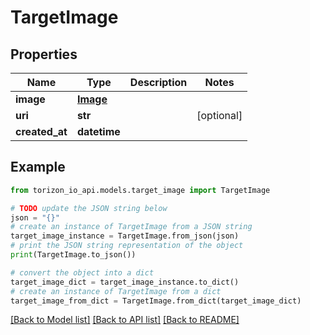 # TargetImage


## Properties

Name | Type | Description | Notes
------------ | ------------- | ------------- | -------------
**image** | [**Image**](Image.md) |  | 
**uri** | **str** |  | [optional] 
**created_at** | **datetime** |  | 

## Example

```python
from torizon_io_api.models.target_image import TargetImage

# TODO update the JSON string below
json = "{}"
# create an instance of TargetImage from a JSON string
target_image_instance = TargetImage.from_json(json)
# print the JSON string representation of the object
print(TargetImage.to_json())

# convert the object into a dict
target_image_dict = target_image_instance.to_dict()
# create an instance of TargetImage from a dict
target_image_from_dict = TargetImage.from_dict(target_image_dict)
```
[[Back to Model list]](../README.md#documentation-for-models) [[Back to API list]](../README.md#documentation-for-api-endpoints) [[Back to README]](../README.md)


